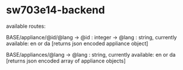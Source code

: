 sw703e14-backend
================

available routes:

BASE/appliance/@id/@lang
    -> @id : integer
    -> @lang : string, currently available: en or da
    [returns json encoded appliance object]

BASE/appliances/@lang
    -> @lang : string, currently available: en or da
    [returns json encoded array of appliance objects]